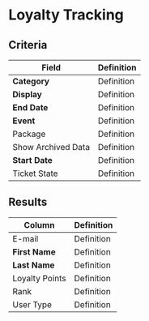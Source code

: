 # Loyalty Tracking

## Criteria

| **Field** | **Definition** |
| --- | --- |
| **Category** | Definition |
| **Display** | Definition |
| **End Date** | Definition |
| **Event** | Definition |
| Package | Definition |
| Show Archived Data | Definition |
| **Start Date** | Definition |
| Ticket State | Definition |

## Results

| **Column** | **Definition** |
| --- | --- |
| E-mail | Definition |
| **First Name** | Definition |
| **Last Name** | Definition |
| Loyalty Points | Definition |
| Rank | Definition |
| User Type | Definition |